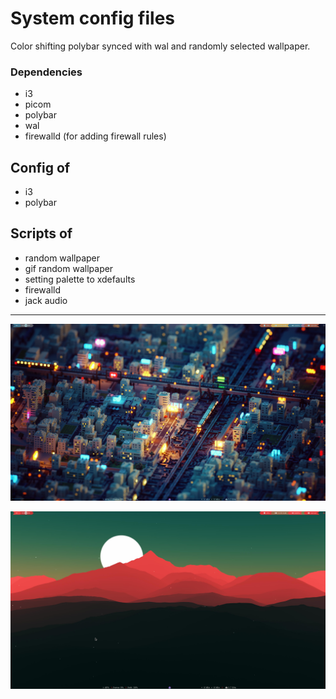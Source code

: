 # System config files

Color shifting polybar synced with wal and randomly selected wallpaper.

### Dependencies
* i3
* picom
* polybar
* wal
* firewalld (for adding firewall rules)

## Config of
* i3
* polybar

## Scripts of
* random wallpaper
* gif random wallpaper
* setting palette to xdefaults
* firewalld
* jack audio

---

![printscreen01](desktop-01.png)


![printscreen02](desktop-02.png)

